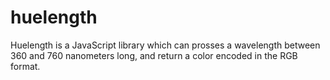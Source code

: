 # huelength
Huelength is a JavaScript library which can prosses a wavelength between 360 and 760 nanometers long, and return a color encoded in the RGB format.
